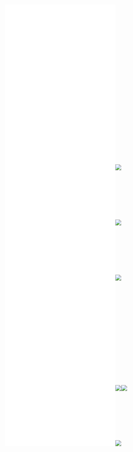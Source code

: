 ![](Notatki/Semestr%203/Języki%20programowania/Labolatoria/Labolatoria%203/Project/ObywatelApp/pom.xml)
![](Notatki/Semestr%203/Języki%20programowania/Labolatoria/Labolatoria%203/Project/ObywatelApp/src/main/java/module-info.java)![](Notatki/Semestr%203/Języki%20programowania/Labolatoria/Labolatoria%203/Project/ObywatelApp/src/main/java/pl/edu/pwr/student/djablonski/obywatel/Main.java)![](Notatki/Semestr%203/Języki%20programowania/Labolatoria/Labolatoria%203/Project/ObywatelApp/src/main/java/pl/edu/pwr/student/djablonski/obywatel/GUI/createZgloszenie.form)![](Notatki/Semestr%203/Języki%20programowania/Labolatoria/Labolatoria%203/Project/ObywatelApp/src/main/java/pl/edu/pwr/student/djablonski/obywatel/GUI/createZgloszenie.java)![](Notatki/Semestr%203/Języki%20programowania/Labolatoria/Labolatoria%203/Project/ObywatelApp/src/main/java/pl/edu/pwr/student/djablonski/obywatel/GUI/Drzewa.form)![](Notatki/Semestr%203/Języki%20programowania/Labolatoria/Labolatoria%203/Project/ObywatelApp/src/main/java/pl/edu/pwr/student/djablonski/obywatel/GUI/Drzewa.java)![](Notatki/Semestr%203/Języki%20programowania/Labolatoria/Labolatoria%203/Project/ObywatelApp/src/main/java/pl/edu/pwr/student/djablonski/obywatel/GUI/Login.form)![](Notatki/Semestr%203/Języki%20programowania/Labolatoria/Labolatoria%203/Project/ObywatelApp/src/main/java/pl/edu/pwr/student/djablonski/obywatel/GUI/Login.java)![](Notatki/Semestr%203/Języki%20programowania/Labolatoria/Labolatoria%203/Project/ObywatelApp/src/main/java/pl/edu/pwr/student/djablonski/obywatel/GUI/Register.java)![](Notatki/Semestr%203/Języki%20programowania/Labolatoria/Labolatoria%203/Project/ObywatelApp/src/main/java/pl/edu/pwr/student/djablonski/obywatel/GUI/Register.form)![](Notatki/Semestr%203/Języki%20programowania/Labolatoria/Labolatoria%203/Project/ObywatelApp/src/main/java/pl/edu/pwr/student/djablonski/obywatel/GUI/Zgloszenia.form)![](Notatki/Semestr%203/Języki%20programowania/Labolatoria/Labolatoria%203/Project/ObywatelApp/src/main/java/pl/edu/pwr/student/djablonski/obywatel/GUI/Zgloszenia.java)![](Notatki/Semestr%203/Języki%20programowania/Labolatoria/Labolatoria%203/Project/ObywatelApp/src/main/resources/META-INF/MANIFEST.MF)